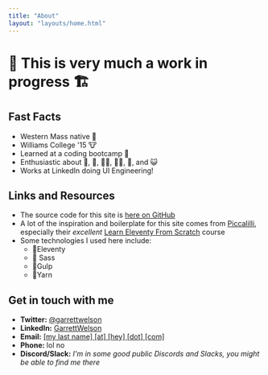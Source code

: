 ```yaml
---
title: "About"
layout: "layouts/home.html"
---
```


# 🚧 This is very much a work in progress 🏗

## Fast Facts

* Western Mass native 🌾
* Williams College '15 🐮
* Learned at a coding bootcamp 👢
* Enthusiastic about 🍻, 🍛, 🏳️‍🌈, 🚶‍♀️, 🐉, and 😺
* Works at LinkedIn doing UI Engineering!

## Links and Resources

* The source code for this site is [here on GitHub](https://www.github.com/garrettwelson/welson)
* A lot of the inspiration and boilerplate for this site comes from [Piccalilli](https://piccalil.li), especially their _excellent_ [Learn Eleventy From Scratch](https://piccalil.li/course/learn-eleventy-from-scratch/) course
* Some technologies I used here include:
	* 🎈Eleventy
	* 💅 Sass
	* 🥤Gulp
	* 🧶Yarn

## Get in touch with me

* **Twitter:** [@garrettwelson](https://twitter.com/garrettwelson)
* **LinkedIn:** [GarrettWelson](https://www.linkedin.com/in/garrettwelson/)
* **Email:** [[my last name] [at] [hey] [dot] [com]](mailto:welson@hey.com?subject=Hello!%20I'm%20reaching%20out%20from%20welson.dev)
* **Phone:** lol no
* **Discord/Slack:** _I'm in some good public Discords and Slacks, you might be able to find me there_

